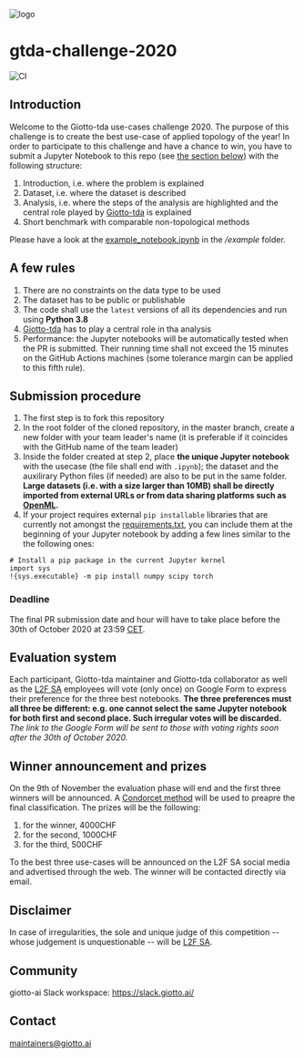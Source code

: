 ![logo](https://raw.githubusercontent.com/giotto-ai/giotto-tda/master/doc/images/tda_logo.svg)

# gtda-challenge-2020
![CI](https://github.com/giotto-ai/gtda-challenge-2020/workflows/CI/badge.svg)

## Introduction
Welcome to the Giotto-tda use-cases challenge 2020. The purpose of this challenge is to create the best use-case of applied topology of the year! In order to participate to this challenge and have a chance to win, you have to submit a Jupyter Notebook to this repo (see [the section below](#submission-procedure)) with the following structure:
1. Introduction, i.e. where the problem is explained
2. Dataset, i.e. where the dataset is described
3. Analysis, i.e. where the steps of the analysis are highlighted and the central role played by [Giotto-tda](https://github.com/giotto-ai/giotto-tda) is explained
4. Short benchmark with comparable non-topological methods

Please have a look at the [example_notebook.ipynb](https://github.com/giotto-ai/gtda-challenge-2020/blob/master/example/example_notebook.ipynb) in the */example* folder.

## A few rules
1. There are no constraints on the data type to be used
2. The dataset has to be public or publishable
3. The code shall use the ```latest``` versions of all its dependencies and run using **Python 3.8**
4. [Giotto-tda](https://github.com/giotto-ai/giotto-tda) has to play a central role in tha analysis
5. Performance: the Jupyter notebooks will be automatically tested when the PR is submitted. Their running time shall not exceed the 15 minutes on the GitHub Actions machines (some tolerance margin can be applied to this fifth rule).

## Submission procedure
1. The first step is to fork this repository
2. In the root folder of the cloned repository, in the master branch, create a new folder with your team leader's name (it is preferable if it coincides with the GitHub name of the team leader)
3. Inside the folder created at step 2, place **the unique Jupyter notebook** with the usecase (the file shall end with ```.ipynb```); the dataset and the auxilirary Python files (if needed) are also to be put in the same folder. **Large datasets (i.e. with a size larger than 10MB) shall be directly imported from external URLs or from data sharing platforms such as [OpenML](https://www.openml.org).**
4. If your project requires external ```pip installable``` libraries that are currently not amongst the [requirements.txt](https://github.com/giotto-ai/gtda-challenge-2020/blob/master/requirements.txt), you can include them at the beginning of your Jupyter notebook by adding a few lines similar to the the following ones:
```
# Install a pip package in the current Jupyter kernel
import sys
!{sys.executable} -m pip install numpy scipy torch
```

### Deadline
The final PR submission date and hour will have to take place before the 30th of October 2020 at 23:59 [CET](https://time.is/CET).

## Evaluation system
Each participant, Giotto-tda maintainer and Giotto-tda collaborator as well as the [L2F SA](https://www.giotto.ai) employees will vote (only once) on Google Form to express their preference for the three best notebooks. **The three preferences must all three be different: e.g. one cannot select the same Jupyter notebook for both first and second place. Such irregular votes will be discarded.**
*The link to the Google Form will be sent to those with voting rights soon after the 30th of October 2020.*

## Winner announcement and prizes
On the 9th of November the evaluation phase will end and the first three winners will be announced. A [Condorcet method](https://en.wikipedia.org/wiki/Condorcet_method) will be used to preapre the final classification. 
The prizes will be the following:
1. for the winner, 4000CHF
2. for the second, 1000CHF
3. for the third, 500CHF

To the best three use-cases will be announced on the L2F SA social media and advertised through the web. The winner will be contacted directly via email.

## Disclaimer
In case of irregularities, the sole and unique judge of this competition -- whose judgement is unquestionable -- will be [L2F SA](https://www.giotto.ai).

## Community
giotto-ai Slack workspace: https://slack.giotto.ai/

## Contact
maintainers@giotto.ai
